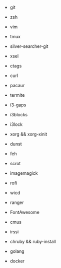 - git
- zsh
- vim
- tmux
- silver-searcher-git
- xsel
- ctags
- curl

- pacaur
- termite
- i3-gaps
- i3blocks
- i3lock
- xorg && xorg-xinit
- dunst
- feh
- scrot
- imagemagick
- rofi
- wicd
- ranger
- FontAwesome

- cmus
- irssi

- chruby && ruby-install
- golang
- docker
